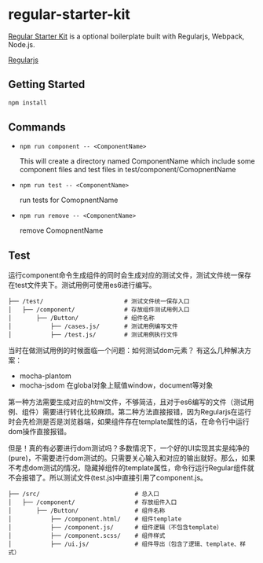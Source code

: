 # regular-starter-kit

[Regular Starter Kit](https://github.com/JJVvV/regular-starter-kit) is a optional boilerplate built with Regularjs, Webpack, Node.js.

[Regularjs](https://github.com/regularjs/regular)

## Getting Started

```bash
npm install
```

## Commands

* `npm run component -- <ComponentName>`
    
    This will create a directory named ComponentName which include some component files and test files in test/component/ComopnentName

* `npm run test -- <ComponentName>`

    run tests for ComopnentName

* `npm run remove -- <ComponentName>`

    remove ComopnentName

## Test

运行component命令生成组件的同时会生成对应的测试文件，测试文件统一保存在test文件夹下。测试用例可使用es6进行编写。

```
├── /test/                       # 测试文件统一保存入口
│   ├── /component/              # 存放组件测试用例入口
│       ├── /Button/             # 组件名称
│           ├── /cases.js/       # 测试用例编写文件
│           ├── /test.js/        # 测试用例执行文件
```

当时在做测试用例的时候面临一个问题：如何测试dom元素？
有这么几种解决方案：

* mocha-plantom 
* mocha-jsdom 在global对象上赋值window，document等对象

第一种方法需要生成对应的html文件，不够简洁，且对于es6编写的文件（测试用例、组件）需要进行转化比较麻烦。第二种方法直接报错，因为Regularjs在运行时会先检测是否是浏览器端，如果组件存在template属性的话，在命令行中运行dom操作直接报错。

但是！真的有必要进行dom测试吗？多数情况下，一个好的UI实现其实是纯净的(pure)，不需要进行dom测试的。只需要关心输入和对应的输出就好。那么，如果不考虑dom测试的情况，隐藏掉组件的template属性，命令行运行Regular组件就不会报错了。所以测试文件(test.js)中直接引用了component.js。

```
├── /src/                           # 总入口
│   ├── /component/                 # 存放组件入口
│       ├── /Button/                # 组件名称
│           ├── /component.html/    # 组件template
│           ├── /component.js/      # 组件逻辑（不包含template）
│           ├── /component.scss/    # 组件样式
│           ├── /ui.js/             # 组件导出（包含了逻辑、template、样式）

```